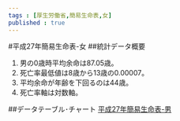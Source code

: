 ```yaml
--- 
tags : [厚生労働省,簡易生命表,女] 
published : true
---
```

#平成27年簡易生命表-女
##統計データ概要
1. 男の0歳時平均余命は87.05歳。
1. 死亡率最低値は8歳から13歳の0.00007。	
1. 平均余命が年齢を下回るのは44歳。
1. 死亡率軸は対数軸。
        
##データテーブル･チャート
[平成27年簡易生命表-男](http://knowledgevault.saecanet.com/charts/am-consulting.co.jp-2016-07-28-00-29-29.html)